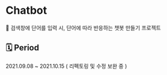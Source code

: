 # Chatbot

🤖 검색창에 단어를 입력 시, 단어에 따라 반응하는 챗봇 만들기 프로젝트

## 🗓 Period

2021.09.08 ~ 2021.10.15 ( 리펙토링 및 수정 보완 중 )
